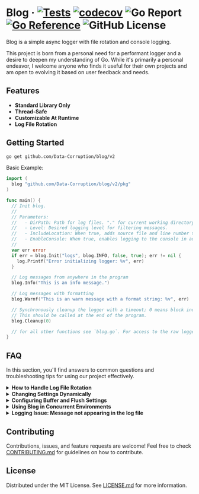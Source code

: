 # Blog · [![Tests](https://github.com/Data-Corruption/blog/actions/workflows/tests.yml/badge.svg)](https://github.com/Data-Corruption/blog/actions/workflows/tests.yml) [![codecov](https://codecov.io/github/Data-Corruption/blog/graph/badge.svg?token=HGC6QI86EG)](https://codecov.io/github/Data-Corruption/blog) ![Go Report](https://img.shields.io/badge/go%20report-A+-brightgreen.svg?style=flat) [![Go Reference](https://pkg.go.dev/badge/github.com/Data-Corruption/blog.svg)](https://pkg.go.dev/github.com/Data-Corruption/blog) ![GitHub License](https://img.shields.io/github/license/Data-Corruption/blog)

Blog is a simple async logger with file rotation and console logging.

This project is born from a personal need for a performant logger and a desire to deepen my understanding of Go. While it's primarily a personal endeavor, I welcome anyone who finds it useful for their own projects and am open to evolving it based on user feedback and needs.

## Features

- **Standard Library Only**
- **Thread-Safe**
- **Customizable At Runtime**
- **Log File Rotation**

## Getting Started

```sh
go get github.com/Data-Corruption/blog/v2
```

Basic Example:

```go
import (
  blog "github.com/Data-Corruption/blog/v2/pkg"
)

func main() {
  // Init blog.
  //
  // Parameters:
  //   - DirPath: Path for log files. "." for current working directory or "" to disable file logging.
  //   - Level: Desired logging level for filtering messages.
  //   - IncludeLocation: When true, adds source file and line number to log messages (e.g., "main.go:42").
  //   - EnableConsole: When true, enables logging to the console in addition to files.
  //
  var err error
  if err = blog.Init("logs", blog.INFO, false, true); err != nil {
    log.Printf("Error initializing logger: %v", err)
  }

  // Log messages from anywhere in the program
  blog.Info("This is an info message.")

  // Log messages with formatting
  blog.Warnf("This is an warn message with a format string: %v", err)

  // Synchronously cleanup the logger with a timeout; 0 means block indefinitely.
  // This should be called at the end of the program.
  blog.Cleanup(0)

  // for all other functions see `blog.go`. For access to the raw logger, see `logger.go`.
}
```

## FAQ

In this section, you'll find answers to common questions and troubleshooting tips for using our project effectively.

<details>
<summary><b>How to Handle Log File Rotation</b></summary>

Question: What happens when the log file reaches its maximum size, and how can I manage it?

Answer: Blog automatically handles log file rotation based on the size limit you set. Once the latest.log file exceeds the specified maximum size, it's renamed with the current date and time, and a new latest.log file is created. You can adjust the maximum file size using `blog.SetMaxFileSizeBytes(size)`. This ensures your logs are manageable and prevents excessive file growth.
</details>

<details>
<summary><b>Changing Settings Dynamically</b></summary>

Question: Can I change the logger's settings at runtime, and how?

Answer: Yes, you can dynamically adjust various settings in the logger. Due to the async nature of the logger these settings may take a few ms to update. Here is a list of available methods to update settings:

- `SetLevel(level LogLevel)`
- `SetConsole(enable bool)`
- `SetMaxBufferSizeBytes(size int)` Larger values will increase memory usage and reduce the frequency of disk writes.
- `SetMaxFileSizeBytes(size int)`
- `SetDirectoryPath(path string)` "." for current directory and "" to disable file logging.
- `SetFlushInterval(d time.Duration)` To disable automatic flushing, set to 0

</details>

<details>
<summary><b>Configuring Buffer and Flush Settings</b></summary>

**Question**: How can I optimize performance by configuring the internal buffer and flush intervals?

**Answer**: Blog optimizes log writing using a rolling buffer, which automatically flushes based on two configurable events:

- **Buffer Size Limit Reached**: When the buffer accumulates to a certain size, it triggers a flush. You can set this threshold with `blog.SetMaxBufferSizeBytes(size)`. The default size is 4KB. Larger values will reduce the frequency of disk writes but also increase memory usage.
- **Time Interval Elapsed**: The buffer also flushes periodically after a specified time interval, ensuring logs are written even during low activity. Set this interval with `blog.SetFlushInterval(amountOfTime)`. The default interval is 5 seconds. Shortening this time ensures more frequent writes, while lengthening it can reduce disk I/O. To disable entirely set this to 0.

</details>

<details>
<summary><b>Using Blog in Concurrent Environments</b></summary>

**Question**: Is Blog suitable for concurrent environments, and are there any special considerations for synchronous operations?

**Answer**: Blog is inherently safe for concurrent use in applications. Keep in mind it is asynchronous. Tf you require synchronous logging, I recommend checking out one of GO's many libs that support sync operation, like [zap](https://github.com/uber-go/zap).
</details>

<details>
<summary><b>Logging Issue: Message not appearing in the log file</b></summary>
  
**Question**: After logging a message, flushing, and then reading the log file, why doesn't it contain my message?

**Answer**: This is likely due to the asynchronous nature of our logging system. These processes may require some time to execute. To resolve this:

- **Step 1**: Wait for a few milliseconds after logging your message before flushing or cleanup.
- **Step 2**: Similarly, wait for a few milliseconds after flushing before you attempt to read the log file.

</details>

## Contributing

Contributions, issues, and feature requests are welcome! Feel free to check [CONTRIBUTING.md](CONTRIBUTING.md) for guidelines on how to contribute.

## License

Distributed under the MIT License. See [LICENSE.md](LICENSE.md) for more information.
